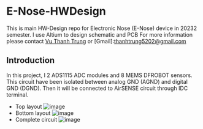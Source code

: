 # E-Nose-HWDesign

This is main HW-Design repo for Electronic Nose (E-Nose) device in 20232 semester. I use Altium to design schematic and PCB For more information please contact [Vu Thanh Trung](https://www.linkedin.com/in/vu-thanh-trung-5ba738271/) or [Gmail]:thanhtrung5202@gmail.com

## Introduction
In this project, I 2 ADS1115 ADC modules and 8 MEMS DFROBOT sensors. This circuit have been isolated between analog GND (AGND) and digital GND (DGND). Then it will be connected to AirSENSE circuit through IDC terminal.
- Top layout
![image](https://github.com/user-attachments/assets/2ba98ec9-68eb-4f49-9db0-856b1ce653f0)
- Bottom layout
![image](https://github.com/user-attachments/assets/74d712be-9178-416f-8eb2-f2b728750002)
- Complete circuit
![image](https://github.com/user-attachments/assets/fcfb499f-785b-4b5c-b0a7-98b2d79be13e)

